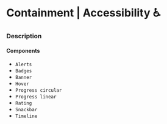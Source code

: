 # Containment | Accessibility ♿️


### Description


#### Components
- `Alerts`
- `Badges`
- `Banner`
- `Hover`
- `Progress circular`
- `Progress linear`
- `Rating`
- `Snackbar`
- `Timeline`
